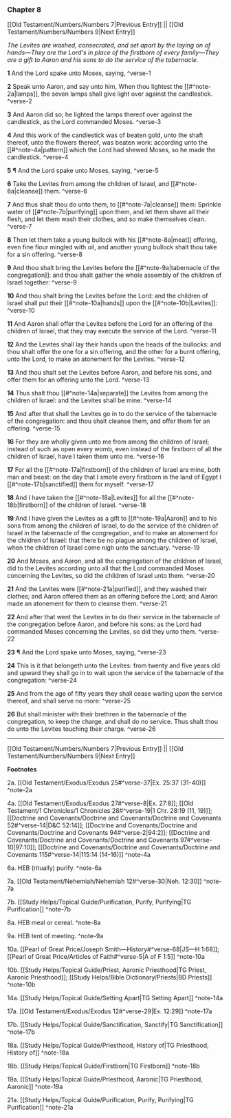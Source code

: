 ### Chapter 8

[[Old Testament/Numbers/Numbers 7|Previous Entry]]  ||  [[Old Testament/Numbers/Numbers 9|Next Entry]]

*The Levites are washed, consecrated, and set apart by the laying on of hands—They are the Lord's in place of the firstborn of every family—They are a gift to Aaron and his sons to do the service of the tabernacle.*

**1**  And the Lord spake unto Moses, saying, ^verse-1

**2**  Speak unto Aaron, and say unto him, When thou lightest the [[#^note-2a|lamps]], the seven lamps shall give light over against the candlestick. ^verse-2

**3**  And Aaron did so; he lighted the lamps thereof over against the candlestick, as the Lord commanded Moses. ^verse-3

**4**  And this work of the candlestick was of beaten gold, unto the shaft thereof, unto the flowers thereof, was beaten work: according unto the [[#^note-4a|pattern]] which the Lord had shewed Moses, so he made the candlestick. ^verse-4

**5**  ¶ And the Lord spake unto Moses, saying, ^verse-5

**6**  Take the Levites from among the children of Israel, and [[#^note-6a|cleanse]] them. ^verse-6

**7**  And thus shalt thou do unto them, to [[#^note-7a|cleanse]] them: Sprinkle water of [[#^note-7b|purifying]] upon them, and let them shave all their flesh, and let them wash their clothes, and so make themselves clean. ^verse-7

**8**  Then let them take a young bullock with his [[#^note-8a|meat]] offering, even fine flour mingled with oil, and another young bullock shalt thou take for a sin offering. ^verse-8

**9**  And thou shalt bring the Levites before the [[#^note-9a|tabernacle of the congregation]]: and thou shalt gather the whole assembly of the children of Israel together: ^verse-9

**10**  And thou shalt bring the Levites before the Lord: and the children of Israel shall put their [[#^note-10a|hands]] upon the [[#^note-10b|Levites]]: ^verse-10

**11**  And Aaron shall offer the Levites before the Lord for an offering of the children of Israel, that they may execute the service of the Lord. ^verse-11

**12**  And the Levites shall lay their hands upon the heads of the bullocks: and thou shalt offer the one for a sin offering, and the other for a burnt offering, unto the Lord, to make an atonement for the Levites. ^verse-12

**13**  And thou shalt set the Levites before Aaron, and before his sons, and offer them for an offering unto the Lord. ^verse-13

**14**  Thus shalt thou [[#^note-14a|separate]] the Levites from among the children of Israel: and the Levites shall be mine. ^verse-14

**15**  And after that shall the Levites go in to do the service of the tabernacle of the congregation: and thou shalt cleanse them, and offer them for an offering. ^verse-15

**16**  For they are wholly given unto me from among the children of Israel; instead of such as open every womb, even instead of the firstborn of all the children of Israel, have I taken them unto me. ^verse-16

**17**  For all the [[#^note-17a|firstborn]] of the children of Israel are mine, both man and beast: on the day that I smote every firstborn in the land of Egypt I [[#^note-17b|sanctified]] them for myself. ^verse-17

**18**  And I have taken the [[#^note-18a|Levites]] for all the [[#^note-18b|firstborn]] of the children of Israel. ^verse-18

**19**  And I have given the Levites as a gift to [[#^note-19a|Aaron]] and to his sons from among the children of Israel, to do the service of the children of Israel in the tabernacle of the congregation, and to make an atonement for the children of Israel: that there be no plague among the children of Israel, when the children of Israel come nigh unto the sanctuary. ^verse-19

**20**  And Moses, and Aaron, and all the congregation of the children of Israel, did to the Levites according unto all that the Lord commanded Moses concerning the Levites, so did the children of Israel unto them. ^verse-20

**21**  And the Levites were [[#^note-21a|purified]], and they washed their clothes; and Aaron offered them as an offering before the Lord; and Aaron made an atonement for them to cleanse them. ^verse-21

**22**  And after that went the Levites in to do their service in the tabernacle of the congregation before Aaron, and before his sons: as the Lord had commanded Moses concerning the Levites, so did they unto them. ^verse-22

**23**  ¶ And the Lord spake unto Moses, saying, ^verse-23

**24**  This is it that belongeth unto the Levites: from twenty and five years old and upward they shall go in to wait upon the service of the tabernacle of the congregation: ^verse-24

**25**  And from the age of fifty years they shall cease waiting upon the service thereof, and shall serve no more: ^verse-25

**26**  But shall minister with their brethren in the tabernacle of the congregation, to keep the charge, and shall do no service. Thus shalt thou do unto the Levites touching their charge. ^verse-26


---
[[Old Testament/Numbers/Numbers 7|Previous Entry]]  ||  [[Old Testament/Numbers/Numbers 9|Next Entry]]


**Footnotes**


2a. [[Old Testament/Exodus/Exodus 25#^verse-37|Ex. 25:37 (31-40)]] ^note-2a

4a. [[Old Testament/Exodus/Exodus 27#^verse-8|Ex. 27:8]]; [[Old Testament/1 Chronicles/1 Chronicles 28#^verse-19|1 Chr. 28:19 (11, 19)]]; [[Doctrine and Covenants/Doctrine and Covenants/Doctrine and Covenants 52#^verse-14|D&C 52:14]]; [[Doctrine and Covenants/Doctrine and Covenants/Doctrine and Covenants 94#^verse-2|94:2]]; [[Doctrine and Covenants/Doctrine and Covenants/Doctrine and Covenants 97#^verse-10|97:10]]; [[Doctrine and Covenants/Doctrine and Covenants/Doctrine and Covenants 115#^verse-14|115:14 (14-16)]] ^note-4a

6a. HEB (ritually) purify. ^note-6a

7a. [[Old Testament/Nehemiah/Nehemiah 12#^verse-30|Neh. 12:30]] ^note-7a

7b. [[Study Helps/Topical Guide/Purification, Purify, Purifying|TG Purification]] ^note-7b

8a. HEB meal or cereal. ^note-8a

9a. HEB tent of meeting. ^note-9a

10a. [[Pearl of Great Price/Joseph Smith—History#^verse-68|JS—H 1:68]]; [[Pearl of Great Price/Articles of Faith#^verse-5|A of F 1:5]] ^note-10a

10b. [[Study Helps/Topical Guide/Priest, Aaronic Priesthood|TG Priest, Aaronic Priesthood]]; [[Study Helps/Bible Dictionary/Priests|BD Priests]] ^note-10b

14a. [[Study Helps/Topical Guide/Setting Apart|TG Setting Apart]] ^note-14a

17a. [[Old Testament/Exodus/Exodus 12#^verse-29|Ex. 12:29]] ^note-17a

17b. [[Study Helps/Topical Guide/Sanctification, Sanctify|TG Sanctification]] ^note-17b

18a. [[Study Helps/Topical Guide/Priesthood, History of|TG Priesthood, History of]] ^note-18a

18b. [[Study Helps/Topical Guide/Firstborn|TG Firstborn]] ^note-18b

19a. [[Study Helps/Topical Guide/Priesthood, Aaronic|TG Priesthood, Aaronic]] ^note-19a

21a. [[Study Helps/Topical Guide/Purification, Purify, Purifying|TG Purification]] ^note-21a